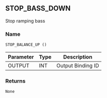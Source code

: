 ## STOP\_BASS\_DOWN
Stop ramping bass 


### Name

`STOP_BALANCE_UP ()`


| Parameter | Type | Description       |
| --------- | ---- | ----------------- |
| OUTPUT    | INT  | Output Binding ID |


### Returns

`None`